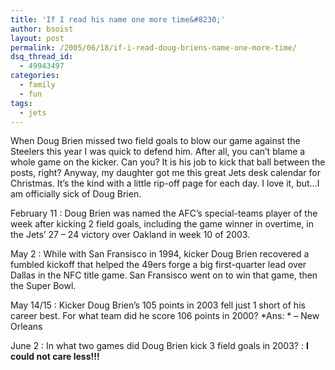 ```yaml
---
title: 'If I read his name one more time&#8230;'
author: bsoist
layout: post
permalink: /2005/06/18/if-i-read-doug-briens-name-one-more-time/
dsq_thread_id:
  - 49943497
categories:
  - family
  - fun
tags:
  - jets
---
```

When Doug Brien missed two field goals to blow our game against the Steelers this year I was quick to defend him. After all, you can&#8217;t blame a whole game on the kicker. Can you? It is his job to kick that ball between the posts, right? Anyway, my daughter got me this great Jets desk calendar for Christmas. It&#8217;s the kind with a little rip-off page for each day. I love it, but&#8230;I am officially sick of Doug Brien. 

February 11
:   Doug Brien was named the AFC&#8217;s special-teams player of the week after kicking 2 field goals, including the game winner in overtime, in the Jets&#8217; 27 &#8211; 24 victory over Oakland in week 10 of 2003.

May 2
:   While with San Fransisco in 1994, kicker Doug Brien recovered a fumbled kickoff that helped the 49ers forge a big first-quarter lead over Dallas in the NFC title game. San Fransisco went on to win that game, then the Super Bowl.

May 14/15
:   Kicker Doug Brien&#8217;s 105 points in 2003 fell just 1 short of his career best. For what team did he score 106 points in 2000? *Ans: * &#8211; New Orleans

June 2
:   In what two games did Doug Brien kick 3 field goals in 2003? 
:   **I could not care less!!!**
